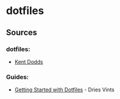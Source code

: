 # dotfiles

## Sources

### dotfiles:

- [Kent Dodds](https://github.com/kentcdodds/dotfiles/)

### Guides:

- [Getting Started with Dotfiles](https://driesvints.com/blog/getting-started-with-dotfiles/) - Dries Vints
